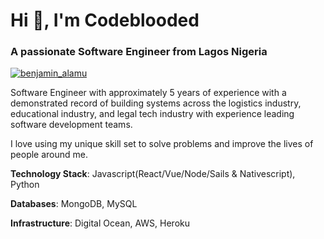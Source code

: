 <h1 >Hi 👋, I'm Codeblooded</h1>
<h3 >A passionate Software Engineer from Lagos Nigeria</h3>

<p align="left"> <a href="https://twitter.com/benjamin_alamu" target="blank"><img src="https://img.shields.io/twitter/follow/benjamin_alamu?logo=twitter&style=for-the-badge" alt="benjamin_alamu" /></a> </p>


Software Engineer with approximately 5 years of experience with a demonstrated record of building systems across the logistics industry, educational industry, and legal tech industry with experience leading software development teams.

I love using my unique skill set to solve problems and improve the lives of people around me. 

**Technology Stack**: Javascript(React/Vue/Node/Sails & Nativescript), Python

**Databases**: MongoDB, MySQL

**Infrastructure**: Digital Ocean, AWS, Heroku

